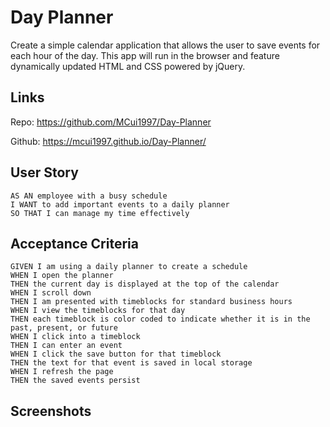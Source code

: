 # Day Planner

Create a simple calendar application that allows the user to save events for each hour of the day. This app will run in the browser and feature dynamically updated HTML and CSS powered by jQuery.

## Links

Repo: https://github.com/MCui1997/Day-Planner

Github: https://mcui1997.github.io/Day-Planner/

## User Story

```
AS AN employee with a busy schedule
I WANT to add important events to a daily planner
SO THAT I can manage my time effectively
```

## Acceptance Criteria

```
GIVEN I am using a daily planner to create a schedule
WHEN I open the planner
THEN the current day is displayed at the top of the calendar
WHEN I scroll down
THEN I am presented with timeblocks for standard business hours
WHEN I view the timeblocks for that day
THEN each timeblock is color coded to indicate whether it is in the past, present, or future
WHEN I click into a timeblock
THEN I can enter an event
WHEN I click the save button for that timeblock
THEN the text for that event is saved in local storage
WHEN I refresh the page
THEN the saved events persist
```

## Screenshots
